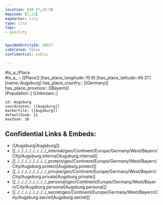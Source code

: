 ```yaml
---
location: [48.37,10.9] 
mapzoom: [7,12] 
mapmarker: city 
type: City
tags:
- geo/City


SpocWebEntityId: 28927
isDeleted: false
confidential: public

---
```

#is_a_/Place  
#is_a_ :: [[Place]] 
[has_place_longitude::10.9] 
[has_place_latitude::48.37] 
[name::Augsburg] 
has_place_country:: [[Germany]]  
has_place_province:: [[Bayern]]  
[Population::] 
[Unknown::] 


```leaflet
id: Augsburg
coordinates: [[Augsburg]] 
markerFile: [[Augsburg]] 
defaultZoom: 11 
maxZoom: 18
```


## Confidential Links & Embeds: 
- [[Augsburg|Augsburg]]  
- [[../../../../../../../../_internal/geo/Continent/Europe/Germany/West/Bayern/City/Augsburg.internal|Augsburg.internal]] 
- [[../../../../../../../../_protect/geo/Continent/Europe/Germany/West/Bayern/City/Augsburg.protect|Augsburg.protect]] 
- [[../../../../../../../../_private/geo/Continent/Europe/Germany/West/Bayern/City/Augsburg.private|Augsburg.private]] 
- [[../../../../../../../../_personal/geo/Continent/Europe/Germany/West/Bayern/City/Augsburg.personal|Augsburg.personal]] 
- [[../../../../../../../../_secret/geo/Continent/Europe/Germany/West/Bayern/City/Augsburg.secret|Augsburg.secret]] 
